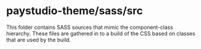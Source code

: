 # paystudio-theme/sass/src

This folder contains SASS sources that mimic the component-class hierarchy. These files
are gathered in to a build of the CSS based on classes that are used by the build.
